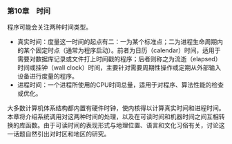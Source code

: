 ### 第10章　时间

程序可能会关注两种时间类型。

+ 真实时间：度量这一时间的起点有二：一为某个标准点；二为进程生命周期内的某个固定时点（通常为程序启动）。前者为日历（calendar）时间，适用于需要对数据库记录或文件打上时间戳的程序；后者则称之为流逝（elapsed）时间或挂钟（wall clock）时间，主要针对需要周期性操作或定期从外部输入设备进行度量的程序。
+ 进程时间：一个进程所使用的CPU时间总量，适用于对程序、算法性能的检查或优化。

大多数计算机体系结构都内置有硬件时钟，使内核得以计算真实时间和进程时间。本章将介绍系统调用对这两种时间的处理，以及在可读时间和机器时间之间互相转换的库函数。由于可读时间的表现形式与地理位置、语言和文化习俗有关，讨论这一话题自然引出对时区和地区的研究。


